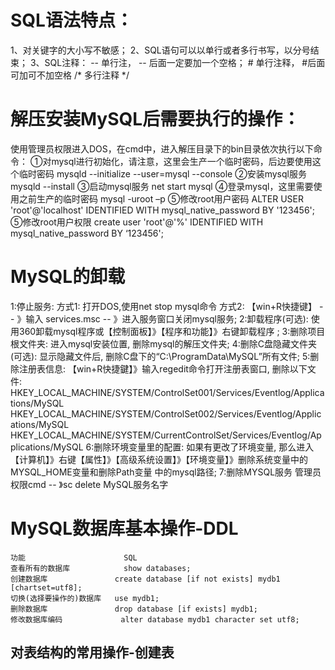 # SQL语法特点：
1、对关键字的大小写不敏感；
2、SQL语句可以以单行或者多行书写，以分号结束；
3、SQL注释：
	-- 单行注， -- 后面一定要加一个空格；
        # 单行注释， #后面可加可不加空格
	/*
	多行注释
	*/ 

# 解压安装MySQL后需要执行的操作：
使用管理员权限进入DOS，在cmd中，进入解压目录下的bin目录依次执行以下命令：
①对mysql进行初始化，请注意，这里会生产一个临时密码，后边要使用这个临时密码
	mysqld --initialize --user=mysql --console
②安装mysql服务
	mysqld --install
③启动mysql服务
	net start mysql
④登录mysql，这里需要使用之前生产的临时密码
	mysql -uroot –p
⑤修改root用户密码
	ALTER USER 'root'@'localhost' IDENTIFIED WITH mysql_native_password BY '123456';
⑤修改root用户权限
	create user 'root'@'%' IDENTIFIED WITH mysql_native_password BY ‘123456';

# MySQL的卸载
1:停止服务:
	方式1: 打开DOS,使用net stop mysql命令
	方式2: 【win+R快捷键】 -- 》输入 services.msc -- 》进入服务窗口关闭mysql服务;
2:卸载程序(可选):
	使用360卸载mysql程序或【控制面板】》【程序和功能】》右键卸载程序 ;
3:删除项目根文件夹:
	进入mysql安装位置, 删除mysql的解压文件夹;
4:删除C盘隐藏文件夹(可选):
	显示隐藏文件后, 删除C盘下的“C:\ProgramData\MySQL”所有文件;
5:删除注册表信息:
	【win+R快捷鍵】》输入regedit命令打开注册表窗口, 删除以下文件:
	HKEY_LOCAL_MACHINE/SYSTEM/ControlSet001/Services/Eventlog/Applications/MySQL
	HKEY_LOCAL_MACHINE/SYSTEM/ControlSet002/Services/Eventlog/Applications/MySQL
	HKEY_LOCAL_MACHINE/SYSTEM/CurrentControlSet/Services/Eventlog/Applications/MySQL
6:删除环境变量里的配置:
	如果有更改了环境变量, 那么进入【计算机】》右键【属性】》【高级系统设置】》【环境变量】》删除系统变量中的MYSQL_HOME变量和删除Path变量
	中的mysql路径;
7:删除MYSQL服务
	管理员权限cmd -- 》sc delete MySQL服务名字

# MySQL数据库基本操作-DDL
	功能				    	SQL
	查看所有的数据库			show databases;		
	创建数据库				create database [if not exists] mydb1 [chartset=utf8];
	切换(选择要操作的)数据库 	use mydb1;
	删除数据库				drop database [if exists] mydb1;
	修改数据库编码				alter database mydb1 character set utf8;
## 对表结构的常用操作-创建表















































	